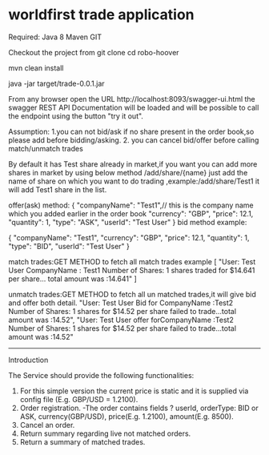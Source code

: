 # worldfirst trade application

Required:
Java 8
Maven
GIT

Checkout the project from 
git clone 
cd robo-hoover

mvn clean install

java -jar target/trade-0.0.1.jar

From any browser open the URL http://localhost:8093/swagger-ui.html the swagger REST API Documentation will be loaded and will be possible to call the endpoint using the button "try it out".

Assumption:
1.you can not bid/ask if no share present in the order book,so please add before bidding/asking.
2. you can cancel bid/offer before calling match/unmatch trades

 By default it has Test share already in market,if you want you can add more shares in market by using below method
 /add/share/{name} 
just add the name of share on which you want to do trading ,example:/add/share/Test1  it will add Test1 share in the list.

offer(ask) method:
{
  "companyName": "Test1",// this is the company name which you added earlier in the order book
  "currency": "GBP",
  "price": 12.1,
  "quantity": 1,
  "type": "ASK",
  "userId": "Test User"
}
bid method example:

{
  "companyName": "Test1",
  "currency": "GBP",
  "price": 12.1,
  "quantity": 1,
  "type": "BID",
  "userId": "Test User"
}

match trades:GET METHOD to fetch all match trades
example
[
  "User: Test User CompanyName : Test1 Number of Shares: 1 shares traded for $14.641 per share... total amount was :14.641"
]

unmatch trades:GET METHOD to fetch all un matched trades,it will give bid and offer both detail.
"User: Test User Bid for CompanyName :Test2 Number of Shares: 1 shares for $14.52 per share failed to trade...total amount was :14.52",
"User: Test User offer forCompanyName :Test2 Number of Shares: 1 shares for $14.52 per share failed to trade...total amount was :14.52"
******************************************************************************************************************************************************

Introduction

The Service should provide the following functionalities:
1) For this simple version the current price is static and it is supplied via config file (E.g. GBP/USD = 1.2100).
2) Order registration.
-The order contains fields ? userId, orderType: BID or ASK, currency(GBP/USD), price(E.g. 1.2100), amount(E.g. 8500).
3) Cancel an order.
4) Return summary regarding live not matched orders.
5) Return a summary of matched trades.
